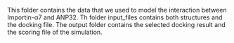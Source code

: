 This folder contains the data that we used to model the interaction between Importin-α7 and ANP32. Th folder input_files contains both structures and the docking file. The output folder contains the selected docking result and the scoring file of the simulation.
